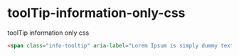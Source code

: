 # toolTip-information-only-css
toolTip information only css

```html
<span class="info-tooltip" aria-label="Lorem Ipsum is simply dummy text"></span>
```
